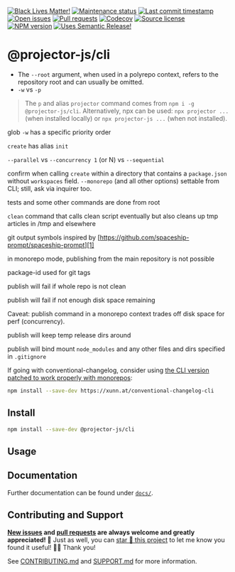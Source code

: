 <!-- prettier-ignore-start -->

<!-- badges-start -->

[![Black Lives Matter!][badge-blm]][link-blm]
[![Maintenance status][badge-maintenance]][link-repo]
[![Last commit timestamp][badge-last-commit]][link-repo]
[![Open issues][badge-issues]][link-issues]
[![Pull requests][badge-pulls]][link-pulls]
[![Codecov][badge-codecov]][link-codecov]
[![Source license][badge-license]][link-license]
[![NPM version][badge-npm]][link-npm]
[![Uses Semantic Release!][badge-semantic-release]][link-semantic-release]

<!-- badges-end -->

<!-- prettier-ignore-end -->

# @projector-js/cli

<!-- TODO -->

- The `--root` argument, when used in a polyrepo context, refers to the
  repository root and can usually be omitted.
- `-w` vs `-p`

> The `p` and alias `projector` command comes from `npm i -g @projector-js/cli`.
> Alternatively, npx can be used: `npx projector ...` (when installed locally)
> or `npx projector-js ...` (when not installed).

glob `-w` has a specific priority order

`create` has alias `init`

`--parallel` vs `--concurrency 1` (or N) vs `--sequential`

confirm when calling `create` within a directory that contains a `package.json`
without `workspaces` field. `--monorepo` (and all other options) settable from
CLI; still, ask via inquirer too.

tests and some other commands are done from root

`clean` command that calls clean script eventually but also cleans up tmp
articles in /tmp and elsewhere

git output symbols inspired by
[https://github.com/spaceship-prompt/spaceship-prompt][1]

in monorepo mode, publishing from the main repository is not possible

package-id used for git tags

publish will fail if whole repo is not clean

publish will fail if not enough disk space remaining

Caveat: publish command in a monorepo context trades off disk space for perf
(concurrency).

publish will keep temp release dirs around

publish will bind mount `node_modules` and any other files and dirs specified in
`.gitignore`

If going with conventional-changelog, consider using [the CLI version patched to
work properly with monorepos][2]:

```bash
npm install --save-dev https://xunn.at/conventional-changelog-cli
```

## Install

```bash
npm install --save-dev @projector-js/cli
```

## Usage

<!-- TODO -->

## Documentation

Further documentation can be found under [`docs/`][docs].

## Contributing and Support

**[New issues][choose-new-issue] and [pull requests][pr-compare] are always
welcome and greatly appreciated! 🤩** Just as well, you can [star 🌟 this
project][link-repo] to let me know you found it useful! ✊🏿 Thank you!

See [CONTRIBUTING.md][contributing] and [SUPPORT.md][support] for more
information.

[badge-blm]: https://xunn.at/badge-blm 'Join the movement!'
[link-blm]: https://xunn.at/donate-blm
[badge-maintenance]:
  https://img.shields.io/maintenance/active/2023
  'Is this package maintained?'
[link-repo]: https://github.com/xunnamius/projector
[badge-last-commit]:
  https://img.shields.io/github/last-commit/xunnamius/projector
  'Latest commit timestamp'
[badge-issues]:
  https://img.shields.io/github/issues/Xunnamius/projector
  'Open issues'
[link-issues]: https://github.com/Xunnamius/projector/issues?q=
[badge-pulls]:
  https://img.shields.io/github/issues-pr/xunnamius/projector
  'Open pull requests'
[link-pulls]: https://github.com/xunnamius/projector/pulls
[badge-codecov]:
  https://codecov.io/gh/Xunnamius/projector/branch/main/graph/badge.svg?token=HWRIOBAAPW
  'Is this package well-tested?'
[link-codecov]: https://codecov.io/gh/Xunnamius/projector
[badge-license]:
  https://img.shields.io/npm/l/@projector-js/cli
  "This package's source license"
[link-license]: https://github.com/Xunnamius/projector/blob/main/LICENSE
[badge-npm]:
  https://api.ergodark.com/badges/npm-pkg-version/@projector-js/cli
  'Install this package using npm or yarn!'
[link-npm]: https://www.npmjs.com/package/@projector-js/cli
[badge-semantic-release]:
  https://img.shields.io/badge/%20%20%F0%9F%93%A6%F0%9F%9A%80-semantic--release-e10079.svg
  'This repo practices continuous integration and deployment!'
[link-semantic-release]: https://github.com/semantic-release/semantic-release
[package-json]: package.json
[docs]: docs
[choose-new-issue]: https://github.com/xunnamius/projector/issues/new/choose
[pr-compare]: https://github.com/xunnamius/projector/compare
[contributing]: /CONTRIBUTING.md
[support]: /.github/SUPPORT.md
[1]: https://github.com/spaceship-prompt/spaceship-prompt
[2]: https://github.com/conventional-changelog/conventional-changelog/pull/865
